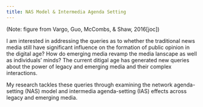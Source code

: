 ```yaml
---
title: NAS Model & Intermedia Agenda Setting
---
```

(Note: figure from Vargo, Guo, McCombs, & Shaw, 2016[joc])

I am interested in addressing the queries as to whether the traditional news media still have significant influence on the formation of public opinion in the digital age? How do emerging media revamp the media lanscape as well as individuals’ minds? The current ditigal age has generated new queries about the power of legacy and emerging media and their complex interactions.

My research tackles these queries through examining the network agenda-setting (NAS) model and intermedia agenda-setting (IAS) effects across legacy and emerging media.
